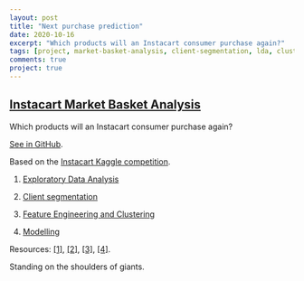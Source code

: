 ```yaml
---
layout: post
title: "Next purchase prediction"
date: 2020-10-16
excerpt: "Which products will an Instacart consumer purchase again?"
tags: [project, market-basket-analysis, client-segmentation, lda, clustering, random-forests]
comments: true
project: true
---
```


## [Instacart Market Basket Analysis](https://github.com/pedroafleite/instacart-market-basket-analysis)
Which products will an Instacart consumer purchase again? 

[See in GitHub](https://github.com/pedroafleite/instacart-market-basket-analysis).

Based on the [Instacart Kaggle competition](https://www.kaggle.com/c/instacart-market-basket-analysis/).

1) [Exploratory Data Analysis](https://github.com/pedroafleite/instacart-market-basket-analysis/blob/main/instacart_1_EDA.ipynb)

2) [Client segmentation](https://github.com/pedroafleite/instacart-market-basket-analysis/blob/main/instacart_2_segmentation.ipynb)

3) [Feature Engineering and Clustering](https://github.com/pedroafleite/instacart-market-basket-analysis/blob/main/instacart_3_feat_eng.ipynb)

4) [Modelling](https://github.com/pedroafleite/instacart-market-basket-analysis/blob/main/instacart_4_modelling.ipynb)

Resources: [[1]](https://github.com/koukou10/customers_segmentation), [[2]](https://www.youtube.com/watch?v=B3Hjkd_34v8&feature=youtu.be&ab_channel=KarthikKalaiyarasu), [[3]](https://medium.com/@fabio.italiano/the-apriori-algorithm-in-python-expanding-thors-fan-base-501950d55be9), [[4]](https://predictivehacks.com/a-tutorial-about-market-basket-analysis-in-python/).

Standing on the shoulders of giants.
